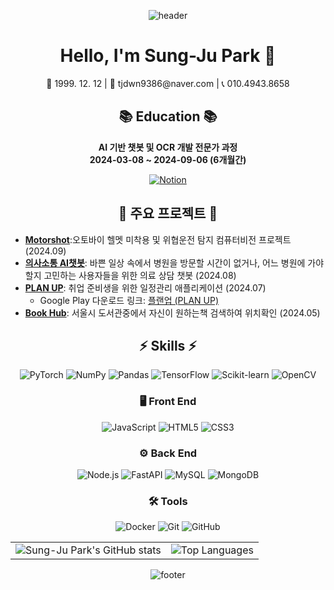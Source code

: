<!-- 헤더 -->
<p align="center">
  <img src="https://capsule-render.vercel.app/api?type=waving&color=0:ff7f50,100:1e90ff&height=200&section=header&text=Sung-Ju%20Park&fontSize=50&fontColor=ffffff" alt="header" />
</p>

<h1 align="center">Hello, I'm Sung-Ju Park 👋</h1>
<p align="center">📅 1999. 12. 12 | 📧 tjdwn9386@naver.com | 📞 010.4943.8658</p>
<h2 align="center">📚 Education 📚</h2>

<p align="center">
  <strong>AI 기반 챗봇 및 OCR 개발 전문가 과정</strong><br>
  <strong>2024-03-08 ~ 2024-09-06 (6개월간)</strong><br>
</p>

<p align="center">
  <a href="https://www.notion.so/79e7e0e64b8c474db3e5eb30479e5ba7" target="_blank">
    <img src="https://img.shields.io/badge/Notion-000000?style=flat-square&logo=notion&logoColor=white" alt="Notion"/>
  </a>
</p>


<h2 align="center">🚀 주요 프로젝트 🚀</h2>

- [**Motorshot**](https://github.com/sung-ju-park/MotorShot):오토바이 헬멧 미착용 및 위협운전 탐지 컴퓨터비전 프로젝트 (2024.09)
- [**의사소통 AI챗봇**](https://github.com/sung-ju-park/DoctorChat_frontend): 바쁜 일상 속에서 병원을 방문할 시간이 없거나, 어느 병원에 가야 할지 고민하는 사용자들을 위한 의료 상담 챗봇 (2024.08)
- [**PLAN UP**](https://github.com/sung-ju-park/PlanUP_frontend): 취업 준비생을 위한 일정관리 애플리케이션 (2024.07)
  - Google Play 다운로드 링크: [플랜업 (PLAN UP)](https://play.google.com/store/apps/details?id=yourapp)
- [**Book Hub**](https://github.com/sung-ju-park/BookHub): 서울시 도서관중에서 자신이 원하는책 검색하여 위치확인 (2024.05)

<h2 align="center">⚡ Skills ⚡</h2>

<p align="center">
  <img src="https://img.shields.io/badge/ML/DL-PyTorch-orange?style=flat-square&logo=pytorch" alt="PyTorch"/>
  <img src="https://img.shields.io/badge/ML/DL-NumPy-blue?style=flat-square&logo=numpy" alt="NumPy"/>
  <img src="https://img.shields.io/badge/ML/DL-Pandas-purple?style=flat-square&logo=pandas" alt="Pandas"/>
  <img src="https://img.shields.io/badge/ML/DL-TensorFlow-orange?style=flat-square&logo=tensorflow" alt="TensorFlow"/>
  <img src="https://img.shields.io/badge/ML/DL-Scikit--learn-green?style=flat-square&logo=scikit-learn" alt="Scikit-learn"/>
  <img src="https://img.shields.io/badge/ML/DL-OpenCV-green?style=flat-square&logo=opencv" alt="OpenCV"/>
</p>

<h3 align="center">🖥️ Front End</h3>

<p align="center">
  <img src="https://img.shields.io/badge/Front_End-JavaScript-yellow?style=flat-square&logo=javascript" alt="JavaScript"/>
  <img src="https://img.shields.io/badge/Front_End-HTML5-orange?style=flat-square&logo=html5" alt="HTML5"/>
  <img src="https://img.shields.io/badge/Front_End-CSS3-blue?style=flat-square&logo=css3" alt="CSS3"/>
</p>

<h3 align="center">⚙️ Back End</h3>

<p align="center">
  <img src="https://img.shields.io/badge/Back_End-Node.js-green?style=flat-square&logo=node.js" alt="Node.js"/>
  <img src="https://img.shields.io/badge/Back_End-FastAPI-green?style=flat-square&logo=fastapi" alt="FastAPI"/>
  <img src="https://img.shields.io/badge/Back_End-MySQL-blue?style=flat-square&logo=mysql" alt="MySQL"/>
  <img src="https://img.shields.io/badge/Back_End-MongoDB-green?style=flat-square&logo=mongodb" alt="MongoDB"/>
</p>

<h3 align="center">🛠 Tools</h3>

<p align="center">
  <img src="https://img.shields.io/badge/Tools-Docker-blue?style=flat-square&logo=docker" alt="Docker"/>
  <img src="https://img.shields.io/badge/Tools-Git-orange?style=flat-square&logo=git" alt="Git"/>
  <img src="https://img.shields.io/badge/Tools-GitHub-black?style=flat-square&logo=github" alt="GitHub"/>
</p>

<div align="center">
  <table>
    <tr>
      <td>
        <img src="https://github-readme-stats.vercel.app/api?username=sung-ju-park&show_icons=true&theme=default" alt="Sung-Ju Park's GitHub stats"/>
      </td>
      <td>
        <img src="https://github-readme-stats.vercel.app/api/top-langs/?username=sung-ju-park&layout=compact&theme=default" alt="Top Languages"/>
      </td>
    </tr>
  </table>
</div>

<!-- 푸터 -->
<p align="center">
  <img src="https://capsule-render.vercel.app/api?type=waving&color=0:ff7f50,100:1e90ff&height=100&section=footer" alt="footer" />
</p>

